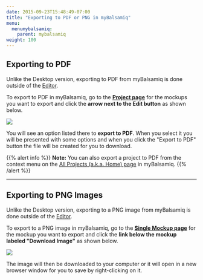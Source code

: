 ```yaml
---
date: 2015-09-23T15:48:49-07:00
title: "Exporting to PDF or PNG in myBalsamiq"
menu:
  menumybalsamiq:
    parent: mybalsamiq
weight: 100
---
```


## Exporting to PDF

Unlike the Desktop version, exporting to PDF from myBalsamiq is done outside of the [Editor](/mybalsamiq/editor/).

To export to PDF in myBalsamiq, go to the **[Project page](/mybalsamiq/project/)** for the mockups you want to export and click the **arrow next to the Edit button** as shown below.

![](//media.balsamiq.com/img/support/docs/myb/export-pdf.png)

You will see an option listed there to **export to PDF**. When you select it you will be presented with some options and when you click the "Export to PDF" button the file will be created for you to download.

{{% alert info %}}
**Note:** You can also export a project to PDF from the context menu on the [All Projects (a.k.a. Home) page](/mybalsamiq/home/) in myBalsamiq.
{{% /alert %}}

---

## Exporting to PNG Images

Unlike the Desktop version, exporting to a PNG image from myBalsamiq is done outside of the [Editor](/mybalsamiq/editor/).

To export to a PNG image in myBalsamiq, go to the **[Single Mockup page](/mybalsamiq/mockup/)** for the mockup you want to export and click the **link below the mockup labeled "Download Image"** as shown below.

![](//media.balsamiq.com/img/support/docs/myb/download-image.png)

The image will then be downloaded to your computer or it will open in a new browser window for you to save by right-clicking on it.
